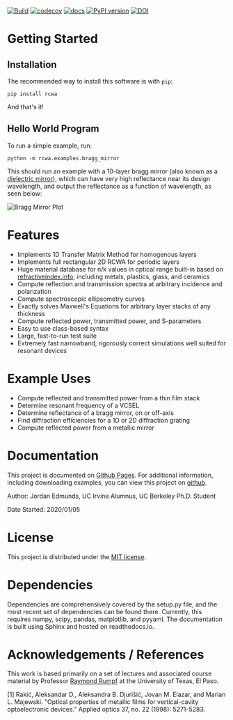 [![Build](https://github.com/edmundsj/rcwa/actions/workflows/python-package-conda.yml/badge.svg)](https://github.com/edmundsj/rcwa/actions/workflows/python-package-conda.yml) [![codecov](https://codecov.io/gh/edmundsj/rcwa/branch/master/graph/badge.svg?token=UDJ1TUESG3)](https://codecov.io/gh/edmundsj/rcwa) [![docs](https://github.com/edmundsj/rcwa/actions/workflows/build-docs.yml/badge.svg)](https://github.com/edmundsj/rcwa/actions/workflows/build-docs.yml) [![PyPI version](https://badge.fury.io/py/rcwa.svg)](https://badge.fury.io/py/rcwa) [![DOI](https://zenodo.org/badge/236611452.svg)](https://zenodo.org/badge/latestdoi/236611452)


Getting Started
================
Installation
--------------
The recommended way to install this software is with `pip`:

```
pip install rcwa
```

And that's it! 

Hello World Program
----------------------
To run a simple example, run:

```
python -m rcwa.examples.bragg_mirror
```

This should run an example with a 10-layer bragg mirror (also known as a [dielectric mirror](https://en.wikipedia.org/wiki/Dielectric_mirror)), which can have very high reflectance near its design wavelength, and output the reflectance as a function of wavelength, as seen below:

![Bragg Mirror Plot](/images/rcwa_example_plot.png)

Features
==========
- Implements 1D Transfer Matrix Method for homogenous layers
- Implements full rectangular 2D RCWA for periodic layers
- Huge material database for n/k values in optical range built-in based on [refractiveindex.info](https://refractiveindex.info/), including metals, plastics, glass, and ceramics
- Compute reflection and transmission spectra at arbitrary incidence and polarization
- Compute spectroscopic ellipsometry curves
- Exactly solves Maxwell's Equations for arbitrary layer stacks of any thickness
- Compute reflected power, transmitted power, and S-parameters
- Easy to use class-based syntax 
- Large, fast-to-run test suite
- Extremely fast narrowband, rigorously correct simulations well suited for resonant devices

Example Uses
==============
- Compute reflected and transmitted power from a thin film stack
- Determine resonant frequency of a VCSEL
- Determine reflectance of a bragg mirror, on or off-axis
- Find diffraction efficiencies for a 1D or 2D diffraction grating
- Compute reflected power from a metallic mirror

Documentation
================
This  project is documented on [Github Pages](https://edmundsj.github.io/rcwa/). For additional information, including downloading examples, you can view this project on [github](https://github.com/edmundsj/RCWA). 

Author: Jordan Edmunds, UC Irvine Alumnus, UC Berkeley Ph.D. Student

Date Started: 2020/01/05

License
=========
This project is distributed under the [MIT license](https://mit-license.org/).

Dependencies
=============
Dependencies are comprehensively covered by the setup.py file, and the most
recent set of dependencies can be found there. Currently, this requires numpy,
scipy, pandas, matplotlib, and pyyaml. The documentation is built using Sphinx
and hosted on readthedocs.io.

Acknowledgements / References
===============================
This work is based primarily on a set of lectures and associated course
material by Professor [Raymond Rumpf](http://emlab.utep.edu/team.htm)  at
the University of Texas, El Paso. 

[1] Rakić, Aleksandar D., Aleksandra B. Djurišić, Jovan M. Elazar, and Marian L. Majewski. "Optical properties of metallic films for vertical-cavity optoelectronic devices." Applied optics 37, no. 22 (1998): 5271-5283.

